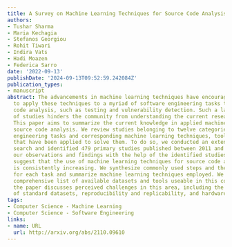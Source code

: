```yaml
---
title: A Survey on Machine Learning Techniques for Source Code Analysis
authors:
- Tushar Sharma
- Maria Kechagia
- Stefanos Georgiou
- Rohit Tiwari
- Indira Vats
- Hadi Moazen
- Federica Sarro
date: '2022-09-13'
publishDate: '2024-09-13T09:52:59.242084Z'
publication_types:
- manuscript
abstract: The advancements in machine learning techniques have encouraged researchers
  to apply these techniques to a myriad of software engineering tasks that use source
  code analysis, such as testing and vulnerability detection. Such a large number
  of studies hinders the community from understanding the current research landscape.
  This paper aims to summarize the current knowledge in applied machine learning for
  source code analysis. We review studies belonging to twelve categories of software
  engineering tasks and corresponding machine learning techniques, tools, and datasets
  that have been applied to solve them. To do so, we conducted an extensive literature
  search and identified 479 primary studies published between 2011 and 2021. We summarize
  our observations and findings with the help of the identified studies. Our findings
  suggest that the use of machine learning techniques for source code analysis tasks
  is consistently increasing. We synthesize commonly used steps and the overall workflow
  for each task and summarize machine learning techniques employed. We identify a
  comprehensive list of available datasets and tools useable in this context. Finally,
  the paper discusses perceived challenges in this area, including the availability
  of standard datasets, reproducibility and replicability, and hardware resources.
tags:
- Computer Science - Machine Learning
- Computer Science - Software Engineering
links:
- name: URL
  url: http://arxiv.org/abs/2110.09610
---
```

